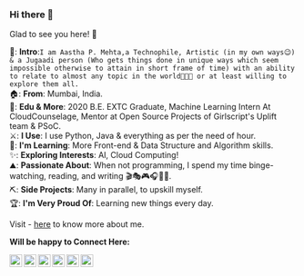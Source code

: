 ### Hi there 👋

<!--
**AasthaGithub/AasthaGithub** is a ✨ _special_ ✨ repository because its `README.md` (this file) appears on your GitHub profile.

Here are some ideas to get you started:

- 🔭 I’m currently working on ...
- 🌱 I’m currently learning ...
- 👯 I’m looking to collaborate on ...
- 🤔 I’m looking for help with ...
- 💬 Ask me about ...
- 📫 How to reach me: ...
- 😄 Pronouns: ...
- ⚡ Fun fact: ...
![Name](https://github.com/Name.gif)
-->

Glad to see you here! 🤩  

📑: **Intro**:`I am Aastha P. Mehta,a Technophile, Artistic (in my own ways😉) & a Jugaadi person (Who gets things done in unique ways which seem impossible otherwise to attain in short frame of time) with an ability to relate to almost any topic in the world🏁🌞✨ or at least willing to explore them all.`<br>
🏠: **From**: Mumbai, India.  <br>
👩: **Edu & More**: 2020 B.E. EXTC Graduate, Machine Learning Intern At CloudCounselage, Mentor at Open Source Projects of Girlscript's Uplift team & PSoC.<br>
⚔️: **I Use**: I use Python, Java & everything as per the need of hour.<br>
📖: **I'm Learning**: More Front-end & Data Structure and Algorithm skills.<br>
✨: **Exploring Interests**: AI, Cloud Computing! <br>
⛰️: **Passionate About**: When not programming, I spend my time binge-watching, reading, and writing 🎬🎭🎮🎧🎨🎲.<br>
⛏️: **Side Projects**: Many in parallel, to upskill myself.<br>
🏆: **I'm Very Proud Of**: Learning new things every day.<br>

Visit - [here](https://medium.com/@aasthamehta2704/first-blogger-blog-faqs-about-me-d4b54ca9268b) to know more about me.<br>

**Will be happy to Connect Here:**

<a href="https://www.linkedin.com/in/aastha-mehta-176030179/">
  <img align="left" alt="Aastha's Linkdein" width="22px" src="https://cdn.jsdelivr.net/npm/simple-icons@v3/icons/linkedin.svg" />
</a>
<a href="https://github.com/AasthaGithub">
  <img align="left" alt="Aastha's Github" width="22px" src="https://cdn.jsdelivr.net/npm/simple-icons@v3/icons/github.svg" />
</a>
<a href="https://medium.com/@aasthamehta2704/">
<img align="left" alt="Aastha's Medium" width="22px" src="https://cdn.jsdelivr.net/npm/simple-icons@v3/icons/medium.svg" />
</a>
<a href="https://t.me/AasthaMe">
  <img align="left" alt="Aastha's Telegram" width="22px" src="https://cdn.jsdelivr.net/npm/simple-icons@v3/icons/telegram.svg" />
</a>
<a href="https://www.instagram.com/aastha_mehta_/">
  <img align="left" alt="Aastha's Instagram" width="22px" src="https://cdn.jsdelivr.net/npm/simple-icons@v3/icons/instagram.svg" />
</a>
<a href="https://www.quora.com/profile/Aastha-Mehta-11">
  <img align="left" alt="Aastha's Facebook" width="22px" src="https://cdn.jsdelivr.net/npm/simple-icons@v3/icons/quora.svg" />
</a>
